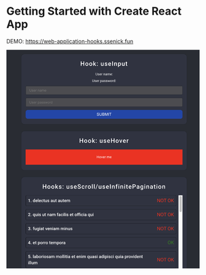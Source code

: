 # Getting Started with Create React App

DEMO: https://web-application-hooks.ssenick.fun


![Screenshot](https://github.com/ssenick/web-application-hooks/blob/main/reactImage.png)

